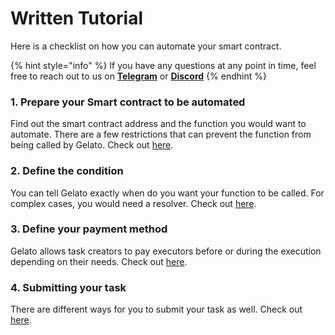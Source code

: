 # Written Tutorial

Here is a checklist on how you can automate your smart contract.

{% hint style="info" %}
If you have any questions at any point in time, feel free to reach out to us on [**Telegram**](https://t.me/therealgelatonetwork) or [**Discord**](https://discord.gg/ApbA39BKyJ)
{% endhint %}

### 1. Prepare your Smart contract to be automated

Find out the smart contract address and the function you would want to automate. There are a few restrictions that can prevent the function from being called by Gelato. Check out [here](../what-tasks-can-be-automated.md).

### 2. Define the condition

You can tell Gelato exactly when do you want your function to be called. For complex cases, you would need a resolver. Check out [here](../writing-a-resolver/).

### 3. Define your payment method

Gelato allows task creators to pay executors before or during the execution depending on their needs. Check out [here](../fee-payment-options.md).

### 4. Submitting your task

There are different ways for you to submit your task as well. Check out [here](../submitting-task/).







